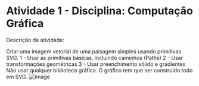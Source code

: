 # Atividade 1 - Disciplina: Computação Gráfica

Descrição da atividade:

Criar uma imagem vetorial de uma paisagem simples usando primitivas SVG.
1 - Usar as primitivas básicas, incluindo caminhos (Paths)
2 - Usar transformações geométricas
3 - Usar preenchimento sólido e gradientes
Não usar qualquer biblioteca gráfica. O gráfico tem que ser construído todo em SVG.
![image](https://github.com/andrea-enginner/computacao-grafica/assets/102269050/2224a571-fb7c-4353-b788-f24e944f5015)
